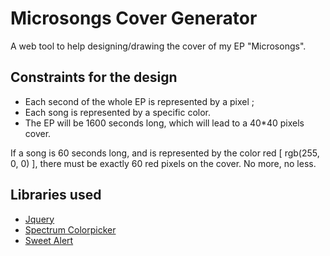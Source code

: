 # Microsongs Cover Generator

A web tool to help designing/drawing the cover of my EP "Microsongs".

## Constraints for the design

* Each second of the whole EP is represented by a pixel ;
* Each song is represented by a specific color.
* The EP will be 1600 seconds long, which will lead to a 40*40 pixels cover.

If a song is 60 seconds long, and is represented by the color red [ rgb(255, 0, 0) ], there must be exactly 60 red pixels on the cover. No more, no less.

## Libraries used 

* [Jquery](https://jquery.com/)
* [Spectrum Colorpicker](https://github.com/bgrins/spectrum)
* [Sweet Alert](http://t4t5.github.io/sweetalert/)